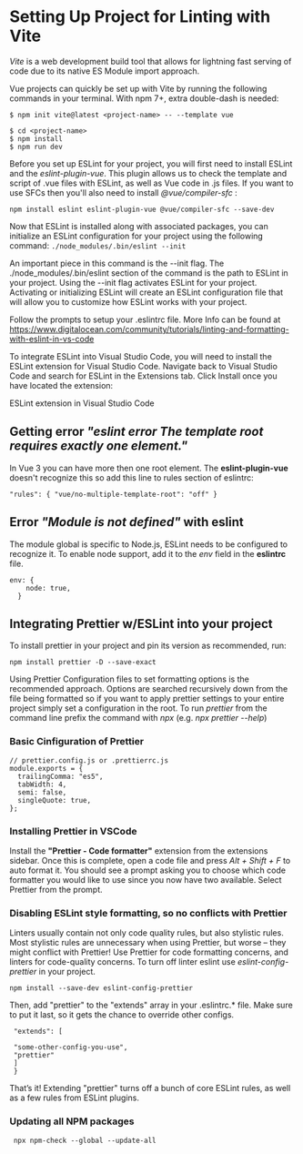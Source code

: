 # Setting Up Project for Linting with Vite
_Vite_ is a web development build tool that allows for lightning fast serving of code due to its native ES Module import approach.

Vue projects can quickly be set up with Vite by running the following commands in your terminal.
With npm 7+, extra double-dash is needed:

```
$ npm init vite@latest <project-name> -- --template vue

$ cd <project-name>
$ npm install
$ npm run dev
```

Before you set up ESLint for your project, you will first need to install ESLint and the _eslint-plugin-vue_. This plugin allows us to check the template and script of .vue files with ESLint, as well as Vue code in .js files.  If you want to use SFCs then you'll also need to install _@vue/compiler-sfc_ :

`npm install eslint eslint-plugin-vue @vue/compiler-sfc --save-dev`

Now that ESLint is installed along with associated packages, you can initialize an ESLint configuration for your project using the following command:
`./node_modules/.bin/eslint --init`

An important piece in this command is the --init flag. The ./node_modules/.bin/eslint section of the command is the path to ESLint in your project. Using the --init flag activates ESLint for your project. Activating or initializing ESLint will create an ESLint configuration file that will allow you to customize how ESLint works with your project.

Follow the prompts to setup your .eslintrc file. More Info can be found at https://www.digitalocean.com/community/tutorials/linting-and-formatting-with-eslint-in-vs-code

To integrate ESLint into Visual Studio Code, you will need to install the ESLint extension for Visual Studio Code. Navigate back to Visual Studio Code and search for ESLint in the Extensions tab. Click Install once you have located the extension:

ESLint extension in Visual Studio Code

## Getting error _"eslint error The template root requires exactly one element."_

In Vue 3 you can have more then one root element. The **eslint-plugin-vue** doesn't recognize this so add this line to rules section of eslintrc:

`"rules": { "vue/no-multiple-template-root": "off" }`

## Error _"Module is not defined"_ with eslint

The module global is specific to Node.js, ESLint needs to be configured to recognize it.
To enable node support, add it to the _env_ field in the **eslintrc** file.

```
env: {
    node: true,
  }
  ```


## Integrating Prettier w/ESLint into your project
To install prettier in your project and pin its version as recommended, run:

`npm install prettier -D --save-exact`

Using Prettier Configuration files to set formatting options is the recommended approach. Options are searched recursively down from the file being formatted so if you want to apply prettier settings to your entire project simply set a configuration in the root.
     To run _prettier_ from the command line prefix the command with _npx_  (e.g. _npx prettier --help_)

### Basic Cinfiguration of Prettier
```JS:
// prettier.config.js or .prettierrc.js
module.exports = {
  trailingComma: "es5",
  tabWidth: 4,
  semi: false,
  singleQuote: true,
};
```

### Installing Prettier in VSCode

Install the **"Prettier - Code formatter"** extension from the extensions sidebar. Once this is complete, open a code file and press *Alt + Shift + F* to auto format it. You should see a prompt asking you to choose which code formatter you would like to use since you now have two available. Select Prettier from the prompt.

### Disabling ESLint style formatting, so no conflicts with Prettier

Linters usually contain not only code quality rules, but also stylistic rules. Most stylistic rules are unnecessary when using Prettier, but worse – they might conflict with Prettier! Use Prettier for code formatting concerns, and linters for code-quality concerns. To turn off linter eslint use _eslint-config-prettier_ in your project.

` npm install --save-dev eslint-config-prettier `

Then, add "prettier" to the "extends" array in your .eslintrc.\* file. Make sure to put it last, so it gets the chance to override other configs.

```{
 "extends": [

 "some-other-config-you-use",
 "prettier"
 ]
 }
```

That’s it! Extending "prettier" turns off a bunch of core ESLint rules, as well as a few rules from ESLint plugins.

### Updating all NPM packages
`  npx npm-check --global --update-all `